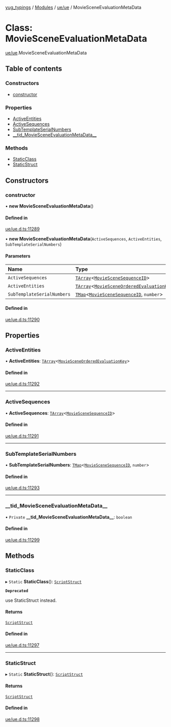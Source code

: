 [yug_typings](../README.md) / [Modules](../modules.md) / [ue/ue](../modules/ue_ue.md) / MovieSceneEvaluationMetaData

# Class: MovieSceneEvaluationMetaData

[ue/ue](../modules/ue_ue.md).MovieSceneEvaluationMetaData

## Table of contents

### Constructors

- [constructor](ue_ue.MovieSceneEvaluationMetaData.md#constructor)

### Properties

- [ActiveEntities](ue_ue.MovieSceneEvaluationMetaData.md#activeentities)
- [ActiveSequences](ue_ue.MovieSceneEvaluationMetaData.md#activesequences)
- [SubTemplateSerialNumbers](ue_ue.MovieSceneEvaluationMetaData.md#subtemplateserialnumbers)
- [\_\_tid\_MovieSceneEvaluationMetaData\_\_](ue_ue.MovieSceneEvaluationMetaData.md#__tid_moviesceneevaluationmetadata__)

### Methods

- [StaticClass](ue_ue.MovieSceneEvaluationMetaData.md#staticclass)
- [StaticStruct](ue_ue.MovieSceneEvaluationMetaData.md#staticstruct)

## Constructors

### constructor

• **new MovieSceneEvaluationMetaData**()

#### Defined in

[ue/ue.d.ts:11289](https://github.com/YugMetaverse/yug_typings/blob/b7d9b19/ue/ue.d.ts#L11289)

• **new MovieSceneEvaluationMetaData**(`ActiveSequences`, `ActiveEntities`, `SubTemplateSerialNumbers`)

#### Parameters

| Name | Type |
| :------ | :------ |
| `ActiveSequences` | [`TArray`](../interfaces/ue_puerts.TArray.md)<[`MovieSceneSequenceID`](ue_ue.MovieSceneSequenceID.md)\> |
| `ActiveEntities` | [`TArray`](../interfaces/ue_puerts.TArray.md)<[`MovieSceneOrderedEvaluationKey`](ue_ue.MovieSceneOrderedEvaluationKey.md)\> |
| `SubTemplateSerialNumbers` | [`TMap`](../interfaces/ue_puerts.TMap.md)<[`MovieSceneSequenceID`](ue_ue.MovieSceneSequenceID.md), `number`\> |

#### Defined in

[ue/ue.d.ts:11290](https://github.com/YugMetaverse/yug_typings/blob/b7d9b19/ue/ue.d.ts#L11290)

## Properties

### ActiveEntities

• **ActiveEntities**: [`TArray`](../interfaces/ue_puerts.TArray.md)<[`MovieSceneOrderedEvaluationKey`](ue_ue.MovieSceneOrderedEvaluationKey.md)\>

#### Defined in

[ue/ue.d.ts:11292](https://github.com/YugMetaverse/yug_typings/blob/b7d9b19/ue/ue.d.ts#L11292)

___

### ActiveSequences

• **ActiveSequences**: [`TArray`](../interfaces/ue_puerts.TArray.md)<[`MovieSceneSequenceID`](ue_ue.MovieSceneSequenceID.md)\>

#### Defined in

[ue/ue.d.ts:11291](https://github.com/YugMetaverse/yug_typings/blob/b7d9b19/ue/ue.d.ts#L11291)

___

### SubTemplateSerialNumbers

• **SubTemplateSerialNumbers**: [`TMap`](../interfaces/ue_puerts.TMap.md)<[`MovieSceneSequenceID`](ue_ue.MovieSceneSequenceID.md), `number`\>

#### Defined in

[ue/ue.d.ts:11293](https://github.com/YugMetaverse/yug_typings/blob/b7d9b19/ue/ue.d.ts#L11293)

___

### \_\_tid\_MovieSceneEvaluationMetaData\_\_

• `Private` **\_\_tid\_MovieSceneEvaluationMetaData\_\_**: `boolean`

#### Defined in

[ue/ue.d.ts:11299](https://github.com/YugMetaverse/yug_typings/blob/b7d9b19/ue/ue.d.ts#L11299)

## Methods

### StaticClass

▸ `Static` **StaticClass**(): [`ScriptStruct`](ue_ue.ScriptStruct.md)

**`Deprecated`**

use StaticStruct instead.

#### Returns

[`ScriptStruct`](ue_ue.ScriptStruct.md)

#### Defined in

[ue/ue.d.ts:11297](https://github.com/YugMetaverse/yug_typings/blob/b7d9b19/ue/ue.d.ts#L11297)

___

### StaticStruct

▸ `Static` **StaticStruct**(): [`ScriptStruct`](ue_ue.ScriptStruct.md)

#### Returns

[`ScriptStruct`](ue_ue.ScriptStruct.md)

#### Defined in

[ue/ue.d.ts:11298](https://github.com/YugMetaverse/yug_typings/blob/b7d9b19/ue/ue.d.ts#L11298)
